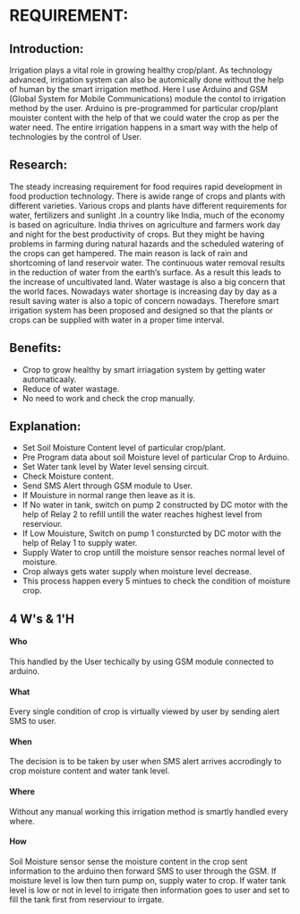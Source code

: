 # REQUIREMENT:
## Introduction:
  Irrigation plays a vital role in growing healthy crop/plant. As technology advanced, irrigation system can also be automically done without the help of human by the smart irrigation method. Here I use Arduino and GSM (Global System for Mobile Communications) module the contol to irrigation method by the user. Arduino is pre-programmed for particular crop/plant mouister content with the help of that we could water the crop as per the water need. The entire irrigation happens in a smart way with the help of technologies by the control of User.
## Research:
 The steady increasing requirement for food requires rapid development in food production technology. There is awide range of crops and plants with different varieties. Various
crops and plants have different requirements for water, fertilizers and sunlight .In a country like India, much of the economy is based on agriculture. India thrives on agriculture and farmers work day and night for the best productivity of crops. But they might be having problems in farming during natural hazards and the scheduled watering of the crops can get hampered. The main reason is lack of rain and shortcoming of land reservoir water. The continuous water removal results in the reduction of water from the earth’s surface. As a result this leads to the increase of uncultivated land. Water wastage is also a big concern that the world faces. Nowadays water shortage is increasing day by day as a result saving water is also a topic of concern nowadays. Therefore smart irrigation system has been proposed and designed so that the plants or crops can be supplied with water in a proper time interval.
## Benefits:
  * Crop to grow healthy by smart irriagation system by getting water automaticaaly.
  * Reduce of water wastage.
  * No need to work and check the crop manually.
## Explanation:
  * Set Soil Moisture Content level of particular crop/plant.
  * Pre Program data about soil Moisture level of particular Crop to Arduino.
  * Set Water tank level by Water level sensing circuit.
  * Check Moisture content.
  * Send SMS Alert through GSM module to User.
  * If Mouisture in normal range then leave as it is.
  * If No water in tank, switch on pump 2 constructed by DC motor with the help of Relay 2 to refill untill the water reaches highest level from reserviour.
  * If Low Mouisture, Switch on pump 1 consturcted by DC motor with the help of Relay 1 to supply water.
  * Supply Water to crop untill the moisture sensor reaches normal level of moisture.
  * Crop always gets water supply when moisture level decrease.
  * This process happen every 5 mintues to check the condition of moisture crop.
## 4 W's & 1'H
 #### Who
  This handled by the User techically by using GSM module connected to arduino. 
 #### What 
  Every single condition of crop is virtually viewed by user by sending alert SMS to user.
 #### When
  The decision is to be taken by user when SMS alert arrives accrodingly to crop moisture content and water tank level.
 #### Where 
  Without any manual working this irrigation method is smartly handled every where.
 #### How
  Soil Moisture sensor sense the moisture content in the crop sent information to the arduino then forward SMS to user through the GSM.
  If moisture level is low then turn pump on, supply water to crop. If water tank level is low or not in level to irrigate then information goes to user and set to fill the       tank first from reserviour to irrgate.



